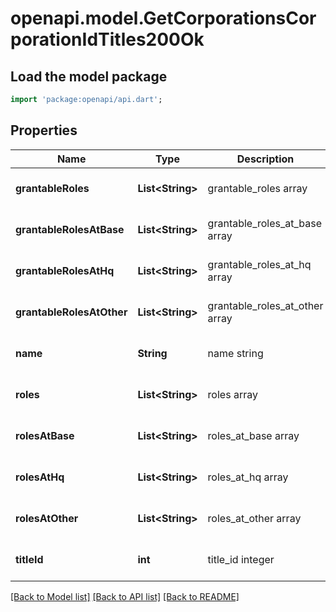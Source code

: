 # openapi.model.GetCorporationsCorporationIdTitles200Ok

## Load the model package
```dart
import 'package:openapi/api.dart';
```

## Properties
Name | Type | Description | Notes
------------ | ------------- | ------------- | -------------
**grantableRoles** | **List&lt;String&gt;** | grantable_roles array | [optional] [default to []]
**grantableRolesAtBase** | **List&lt;String&gt;** | grantable_roles_at_base array | [optional] [default to []]
**grantableRolesAtHq** | **List&lt;String&gt;** | grantable_roles_at_hq array | [optional] [default to []]
**grantableRolesAtOther** | **List&lt;String&gt;** | grantable_roles_at_other array | [optional] [default to []]
**name** | **String** | name string | [optional] [default to null]
**roles** | **List&lt;String&gt;** | roles array | [optional] [default to []]
**rolesAtBase** | **List&lt;String&gt;** | roles_at_base array | [optional] [default to []]
**rolesAtHq** | **List&lt;String&gt;** | roles_at_hq array | [optional] [default to []]
**rolesAtOther** | **List&lt;String&gt;** | roles_at_other array | [optional] [default to []]
**titleId** | **int** | title_id integer | [optional] [default to null]

[[Back to Model list]](../README.md#documentation-for-models) [[Back to API list]](../README.md#documentation-for-api-endpoints) [[Back to README]](../README.md)


